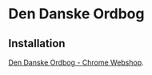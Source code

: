 # Den Danske Ordbog
## Installation
[Den Danske Ordbog - Chrome Webshop](https://chrome.google.com/webstore/detail/dbpdoikeilkcgfhlihaajhlkiflfhopc).